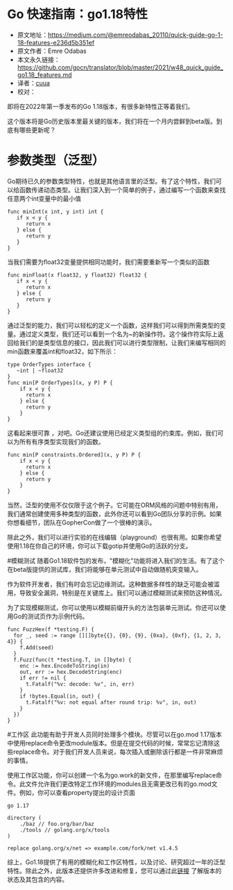 # Go 快速指南：go1.18特性
- 原文地址：https://medium.com/@emreodabas_20110/quick-guide-go-1-18-features-e236d5b351ef
- 原文作者：Emre Odabas
- 本文永久链接：https://github.com/gocn/translator/blob/master/2021/w48_quick_guide_go1.18_features.md
- 译者：[cuua](https://github.com/cuua)
- 校对：

即将在2022年第一季发布的Go 1.18版本，有很多新特性正等着我们。

这个版本将是Go历史版本里最关键的版本，我们将在一个月内尝鲜到beta版。到底有哪些更新呢？

# 参数类型（泛型）
Go期待已久的参数类型特性，也就是其他语言里的泛型。有了这个特性，我们可以给函数传递动态类型。让我们深入到一个简单的例子，通过编写一个函数来查找任意两个int变量中的最小值

```
func minInt(x int, y int) int {
   if x < y {
      return x
   } else {
      return y
   }
}
```
当我们需要为float32变量提供相同功能时，我们需要重新写一个类似的函数
```
func minFloat(x float32, y float32) float32 {
   if x < y {
      return x
   } else {
      return y
   }
}
```
通过泛型的能力，我们可以轻松的定义一个函数，这样我们可以得到所需类型的变量。通过定义类型，我们还可以看到一个名为~的新操作符。这个操作符实际上返回给我们的是类型信息的接口，因此我们可以进行类型限制，让我们来编写相同的min函数来覆盖int和float32，如下所示：

```
type OrderTypes interface { 
   ~int | ~float32 
}
func min[P OrderTypes](x, y P) P {
    if x < y {
      return x
    } else {
      return y
    }
}
```
这看起来很可靠 ，对吧。Go还建议使用已经定义类型组的约束库。例如，我们可以为所有有序类型实现我们的函数。
```
func min[P constraints.Ordered](x, y P) P {
    if x < y {
      return x
    } else {
      return y
    }
}
```
当然，泛型的使用不仅仅限于这个例子。它可能在ORM风格的问题中特别有用，我们通常创建使用多种类型的函数，此外你还可以看到Go团队分享的示例。如果你想看细节，团队在GopherCon做了一个很棒的演示。

除此之外，我们可以进行实验的在线编辑（playground）也很有用。如果你希望使用1.18在你自己的环境，你可以下载gotip并使用Go的活跃的分支。

#模糊测试
随着Go1.18软件包的发布，"模糊化"功能将进入我们的生活。有了这个在beta版提供的测试库，我们将能够在单元测试中自动做随机突变输入。

作为软件开发者，我们有时会忘记边缘测试。这种数据多样性的缺乏可能会被滥用，导致安全漏洞，特别是在关键库上。我们可以通过模糊测试来预防这种情况。

为了实现模糊测试，你可以使用以模糊前缀开头的方法包装单元测试。你还可以使用Go的测试页作为示例代码。
```
func FuzzHex(f *testing.F) {
  for _, seed := range [][]byte{{}, {0}, {9}, {0xa}, {0xf}, {1, 2, 3, 4}} {
    f.Add(seed)
  }
  f.Fuzz(func(t *testing.T, in []byte) {
    enc := hex.EncodeToString(in)
    out, err := hex.DecodeString(enc)
    if err != nil {
      t.Fatalf("%v: decode: %v", in, err)
    }
    if !bytes.Equal(in, out) {
      t.Fatalf("%v: not equal after round trip: %v", in, out)
    }
  })
}
```
#工作区
此功能有助于开发人员同时处理多个模块。尽管可以在go.mod 1.17版本中使用replace命令更改module版本。但是在提交代码的时候，常常忘记清除这些replace命令。对于我们开发人员来说，每次插入或删除该行都是一件非常麻烦的事情。

使用工作区功能，你可以创建一个名为go.work的新文件，在那里编写replace命令。此文件允许我们更改特定工作环境的modules且无需更改已有的go.mod文件。例如，你可以查看property提出的设计页面

```
go 1.17

directory (
    ./baz // foo.org/bar/baz
    ./tools // golang.org/x/tools
)

replace golang.org/x/net => example.com/fork/net v1.4.5
```
综上，Go1.18提供了有用的模糊化和工作区特性，以及讨论、研究超过一年的泛型特性。除此之外，此版本还提供许多改进和修复，您可以通过此[链接](https://github.com/golang/go/milestone/201) 了解版本的状态及其包含的内容。

